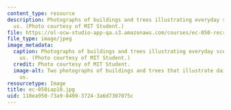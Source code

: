 ```yaml
---
content_type: resource
description: Photographs of buildings and trees illustrating everyday scenes around
  us. (Photo courtesy of MIT Student.)
file: https://ol-ocw-studio-app-qa.s3.amazonaws.com/courses/ec-050-recreate-experiments-from-history-inform-the-future-from-the-past-galileo-january-iap-2010/118ea95073a9849937243a6d7307075c_ec-050iap10.jpg
file_type: image/jpeg
image_metadata:
  caption: Photographs of buildings and trees illustrating everyday scenes around
    us. (Photo courtesy of MIT Student.)
  credit: Photo courtesy of MIT Student.
  image-alt: Two photographs of buildings and trees that illustrate daily scenes surrounding
    us.
resourcetype: Image
title: ec-050iap10.jpg
uid: 118ea950-73a9-8499-3724-3a6d7307075c
---
```

